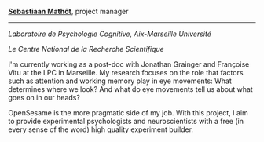 **[Sebastiaan Mathôt](http://www.cogsci.nl/smathot)**, project manager

---

*Laboratoire de Psychologie Cognitive, Aix-Marseille Université*

*Le Centre National de la Recherche Scientifique*

I'm currently working as a post-doc with Jonathan Grainger and Françoise Vitu at the LPC in Marseille. My research focuses on the role that factors such as attention and working memory play in eye movements: What determines where we look? And what do eye movements tell us about what goes on in our heads?

OpenSesame is the more pragmatic side of my job. With this project, I aim to provide experimental psychologists and neuroscientists with a free (in every sense of the word) high quality experiment builder.